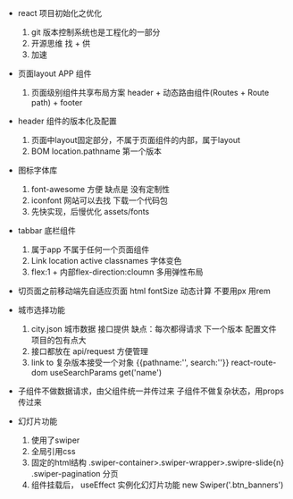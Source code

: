 
- react 项目初始化之优化
    1. git 版本控制系统也是工程化的一部分
    2. 开源思维 找 + 供
    3. 加速
    
- 页面layout
    APP 组件
    1. 页面级别组件共享布局方案
        header + 动态路由组件(Routes + Route path) + footer

- header 组件的版本化及配置
    1. 页面中layout固定部分，不属于页面组件的内部，属于layout 
    2. BOM location.pathname 第一个版本

- 图标字体库
    1. font-awesome
    方便 缺点是 没有定制性
    2. iconfont 网站可以去找 下载一个代码包 
    3. 先快实现，后慢优化
    assets/fonts
       
- tabbar 底栏组件
    1. 属于app 不属于任何一个页面组件
    2. Link location active
        classnames  字体变色
    3. flex:1 + 内部flex-direction:cloumn
        多用弹性布局

- 切页面之前移动端先自适应页面
    html fontSize 动态计算
    不要用px 用rem 

- 城市选择功能
    1. city.json 城市数据   接口提供  缺点：每次都得请求
        下一个版本 配置文件 项目的包有点大 
    2. 接口都放在 api/request 方便管理
    3. link to 复杂版本接受一个对象 {{pathname:'', search:''}}
        react-route-dom useSearchParams get('name')
    
- 子组件不做数据请求，由父组件统一并传过来
    子组件不做复杂状态，用props 传过来

- 幻灯片功能
    1. 使用了swiper
    2. 全局引用css 
    3. 固定的html结构
        .swiper-container>.swiper-wrapper>.swipre-slide{n}
        .swiper-pagination 分页
    4. 组件挂载后， useEffect
        实例化幻灯片功能 new Swiper('.btn_banners')
